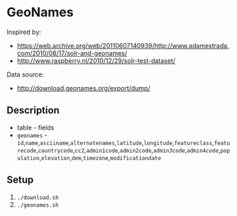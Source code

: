 # GeoNames

Inspired by:
* https://web.archive.org/web/20110607140939/http://www.adamestrada.com/2010/08/17/solr-and-geonames/
* http://www.raspberry.nl/2010/12/29/solr-test-dataset/

Data source:
* http://download.geonames.org/export/dump/

## Description

* table - fields
* `geonames` - `id`,`name`,`asciiname`,`alternatenames`,`latitude`,`longitude`,`featureclass`,`featurecode`,`countrycode`,`cc2`,`admin1code`,`admin2code`,`admin3code`,`admin4code`,`population`,`elevation`,`dem`,`timezone`,`modificationdate`

## Setup
1. `./download.sh`
2. `./geonames.sh`

